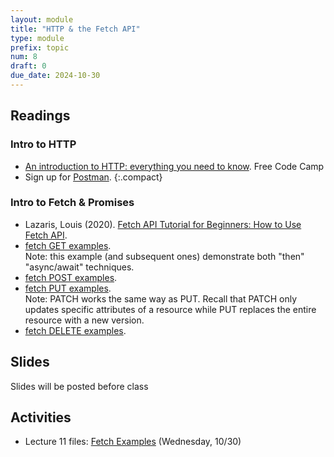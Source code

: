 ```yaml
---
layout: module
title: "HTTP & the Fetch API"
type: module
prefix: topic
num: 8
draft: 0
due_date: 2024-10-30
---
```


## Readings

### Intro to HTTP
* <a href="https://www.freecodecamp.org/news/http-and-everything-you-need-to-know-about-it/" target="_blank">An introduction to HTTP: everything you need to know</a>. Free Code Camp
* Sign up for <a href="https://identity.getpostman.com/signup" target="_blank">Postman</a>.
{:.compact}

### Intro to Fetch & Promises
* Lazaris, Louis (2020). <a href="" target="_blank">Fetch API Tutorial for Beginners: How to Use Fetch API</a>.
* <a href="https://dev.to/silvenleaf/fetch-api-easiest-explanation-part-1-4-get-silvenleaf-21e2" target="_blank">fetch GET examples</a>.<br>Note: this example (and subsequent ones) demonstrate both "then" "async/await" techniques.
* <a href="https://dev.to/silvenleaf/fetch-api-easiest-explanation-part-2-4-post-by-silvenleaf-1kmh" target="_blank">fetch POST examples</a>.
* <a href="https://dev.to/silvenleaf/fetch-api-easiest-explanation-part-3-4-put-by-silvenleaf-3oe8" target="_blank">fetch PUT examples</a>.<br>Note: PATCH works the same way as PUT. Recall that PATCH only updates specific attributes of a resource while PUT replaces the entire resource with a new version.
* <a href="https://dev.to/silvenleaf/fetch-api-easiest-explanation-part-4-4-delete-by-silvenleaf-4376">fetch DELETE examples</a>.

<!-- ## Promises
* https://www.w3schools.com/js/js_promise.asp 
* https://promisesaplus.com/#terminology -->


## Slides
Slides will be posted before class

<!-- * Lecture 11: <a href="https://docs.google.com/presentation/d/1zSRy-ae4G9Sohu_VXaeSbxOpLgyg2XVj/edit?usp=sharing&ouid=113376576186080604800&rtpof=true&sd=true" target="_blank">Intro to HTTP & Fetch</a> -->
<!-- * Lecture 12: <a href="" target="_blank">Authentication Headers, GitHub Pages, Intro to HW4</a> -->

<!-- * Lecture 13: <a href="https://docs.google.com/presentation/d/1yh52FPBvmWF5TOhhHMux1uStYqIZRn0aGrTaBm5b91Q/edit?usp=sharing" target="_blank">HW4 tips, modal windows</a> -->


## Activities
* Lecture 11 files: [Fetch Examples](/fall2024/course-files/lectures/lecture11.zip) (Wednesday, 10/30)
